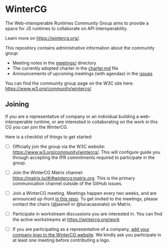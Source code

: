 # WinterCG

The Web-interoperable Runtimes Community Group aims to provide a space for JS
runtimes to collaborate on API interoperability.

Learn more on https://wintercg.org/.

This repository contains administrative information about the community group:

- Meeting notes in the
  [meetings/](https://github.com/wintercg/admin/tree/main/meetings) directory
- The currently adopted charter in the
  [charter.md](https://github.com/wintercg/admin/blob/main/charter.md) file
- Announcements of upcoming meetings (with agendas) in the
  [issues](https://github.com/wintercg/admin/issues?q=is%3Aissue+label%3Ameeting)

You can find the community group page on the W3C site here:
https://www.w3.org/community/wintercg/

## Joining

If you are a representative of company or an individual building a
web-interoperable runtime, or are interested in collaborating on the work in
this CG you can join the WinterCG.

Here is a checklist of things to get started:

- [ ] Officially join the group via the W3C website:
      https://www.w3.org/community/wintercg/. This will configure guide you
      through accepting the IPR commitments required to participate in the
      group.

- [ ] Join the WinterCG Matrix channel:
      https://matrix.to/#/#wintercg:matrix.org. This is the primary
      communication channel outside of the GitHub issues.

- [ ] Join a WinterCG meeting. Meetings happen every two weeks, and are
      announced up-front [in this repo][meetings]. To get invited to the
      meetings, please contact the chairs (@jasnell or @lucacasonato) on Matrix.

- [ ] Participate in workstream discussions you are interested in. You can find
      the active workstreams at https://wintercg.org/work

- [ ] If you are participating as a representative of a company,
      [add your company logo to the WinterCG website][add-logo]. We kindly ask
      you participate in at least one meeting before contributing a logo.

[meetings]: https://github.com/wintercg/admin/issues?q=is%3Aissue+is%3Aopen+label%3Ameeting
[add-logo]: https://github.com/wintercg/www/issues/9
